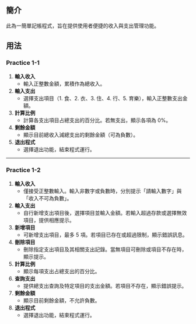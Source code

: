 ## 簡介
此為一簡單記帳程式，旨在提供使用者便捷的收入與支出管理功能。
## 用法

### Practice 1-1

1. **輸入收入**
   - 輸入正整數金額，累積作為總收入。
2. **輸入支出**
   - 選擇支出項目（1. 食、2. 衣、3. 住、4. 行、5. 育樂），輸入正整數支出金額。
3. **計算比例**
   - 計算各支出項目占總支出的百分比。若無支出，顯示各項為 0%。
4. **剩餘金額**
   - 顯示目前總收入減總支出的剩餘金額（可為負數）。
5. **退出程式**
   - 選擇退出功能，結束程式運行。

---

### Practice 1-2

1. **輸入收入**
   - 僅接受正整數輸入。輸入非數字或負數時，分別提示「請輸入數字」與「收入不可為負數」。
2. **輸入支出**
   - 自行新增支出項目後，選擇項目並輸入金額。若輸入超過存款或選擇無效項目，提供相應提示。
3. **新增項目**
   - 可新增支出項目，最多 5 項。若項目已存在或超過限制，顯示錯誤訊息。
4. **刪除項目**
   - 刪除指定支出項目及其相關支出記錄。當無項目可刪除或項目不存在時，顯示提示。
5. **計算比例**
   - 顯示每項支出占總支出的百分比。
6. **查詢支出**
   - 提供總支出查詢及特定項目的支出金額。若項目不存在，顯示錯誤提示。
7. **剩餘金額**
   - 顯示目前剩餘金額，不允許負數。
8. **退出程式**
   - 選擇退出功能，結束程式運行。
